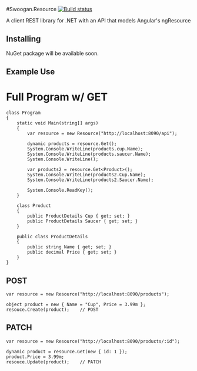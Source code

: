 #Swoogan.Resource
[![Build status](https://ci.appveyor.com/api/projects/status/q08he4xtsn33d2xx?svg=true)](https://ci.appveyor.com/project/Swoogan/swoogan-resource)

A client REST library for .NET with an API that models Angular's ngResource

## Installing

NuGet package will be available soon.

## Example Use

# Full Program w/ GET

	class Program
	{
		static void Main(string[] args)
		{
			var resource = new Resource("http://localhost:8090/api");

			dynamic products = resource.Get();
			System.Console.WriteLine(products.cup.Name);
			System.Console.WriteLine(products.saucer.Name);
			System.Console.WriteLine();

			var products2 = resource.Get<Product>();
			System.Console.WriteLine(products2.Cup.Name);
			System.Console.WriteLine(products2.Saucer.Name);

			System.Console.ReadKey();
		}
		
		class Product
		{
			public ProductDetails Cup { get; set; }
			public ProductDetails Saucer { get; set; }
		}

		public class ProductDetails
		{
			public string Name { get; set; }
			public decimal Price { get; set; }
		}
	}
	
## POST

	var resource = new Resource("http://localhost:8090/products");
	
	object product = new { Name = "Cup", Price = 3.99m };
	resouce.Create(product); 	// POST

## PATCH
	var resource = new Resource("http://localhost:8090/products/:id");

	dynamic product = resource.Get(new { id: 1 });
	product.Price = 3.99m;
	resouce.Update(product); 	// PATCH
	
	
		